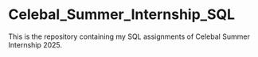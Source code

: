 # Celebal_Summer_Internship_SQL
This is the repository containing my SQL assignments of Celebal Summer Internship 2025.
